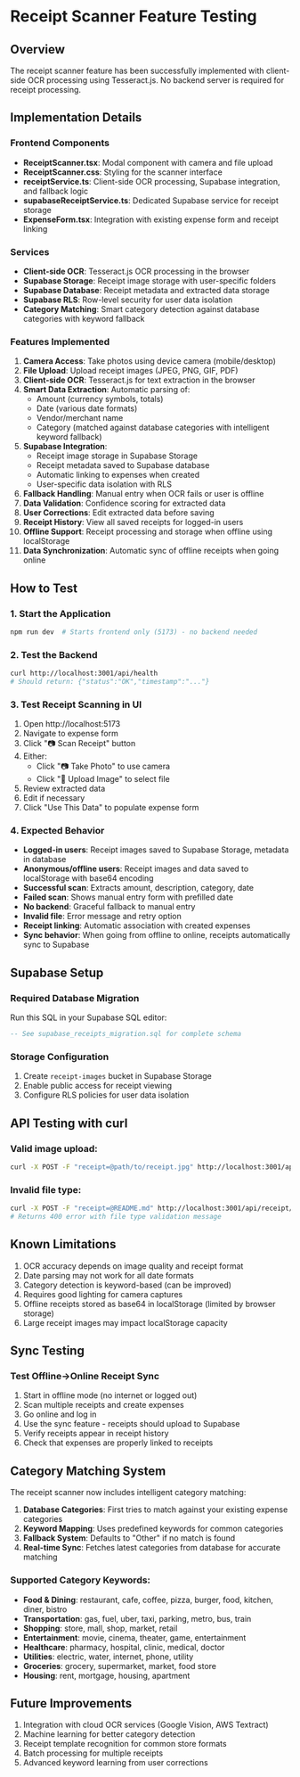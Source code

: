 # Receipt Scanner Feature Testing

## Overview
The receipt scanner feature has been successfully implemented with client-side OCR processing using Tesseract.js. No backend server is required for receipt processing.

## Implementation Details

### Frontend Components
- **ReceiptScanner.tsx**: Modal component with camera and file upload
- **ReceiptScanner.css**: Styling for the scanner interface
- **receiptService.ts**: Client-side OCR processing, Supabase integration, and fallback logic
- **supabaseReceiptService.ts**: Dedicated Supabase service for receipt storage
- **ExpenseForm.tsx**: Integration with existing expense form and receipt linking

### Services
- **Client-side OCR**: Tesseract.js OCR processing in the browser
- **Supabase Storage**: Receipt image storage with user-specific folders
- **Supabase Database**: Receipt metadata and extracted data storage
- **Supabase RLS**: Row-level security for user data isolation
- **Category Matching**: Smart category detection against database categories with keyword fallback

### Features Implemented
1. **Camera Access**: Take photos using device camera (mobile/desktop)
2. **File Upload**: Upload receipt images (JPEG, PNG, GIF, PDF)
3. **Client-side OCR**: Tesseract.js for text extraction in the browser
4. **Smart Data Extraction**: Automatic parsing of:
   - Amount (currency symbols, totals)
   - Date (various date formats)
   - Vendor/merchant name
   - Category (matched against database categories with intelligent keyword fallback)
5. **Supabase Integration**: 
   - Receipt image storage in Supabase Storage
   - Receipt metadata saved to Supabase database
   - Automatic linking to expenses when created
   - User-specific data isolation with RLS
6. **Fallback Handling**: Manual entry when OCR fails or user is offline
7. **Data Validation**: Confidence scoring for extracted data
8. **User Corrections**: Edit extracted data before saving
9. **Receipt History**: View all saved receipts for logged-in users
10. **Offline Support**: Receipt processing and storage when offline using localStorage
11. **Data Synchronization**: Automatic sync of offline receipts when going online

## How to Test

### 1. Start the Application
```bash
npm run dev  # Starts frontend only (5173) - no backend needed
```

### 2. Test the Backend
```bash
curl http://localhost:3001/api/health
# Should return: {"status":"OK","timestamp":"..."}
```

### 3. Test Receipt Scanning in UI
1. Open http://localhost:5173
2. Navigate to expense form
3. Click "📷 Scan Receipt" button
4. Either:
   - Click "📷 Take Photo" to use camera
   - Click "📁 Upload Image" to select file
5. Review extracted data
6. Edit if necessary
7. Click "Use This Data" to populate expense form

### 4. Expected Behavior
- **Logged-in users**: Receipt images saved to Supabase Storage, metadata in database
- **Anonymous/offline users**: Receipt images and data saved to localStorage with base64 encoding
- **Successful scan**: Extracts amount, description, category, date
- **Failed scan**: Shows manual entry form with prefilled date
- **No backend**: Graceful fallback to manual entry
- **Invalid file**: Error message and retry option
- **Receipt linking**: Automatic association with created expenses
- **Sync behavior**: When going from offline to online, receipts automatically sync to Supabase

## Supabase Setup

### Required Database Migration
Run this SQL in your Supabase SQL editor:

```sql
-- See supabase_receipts_migration.sql for complete schema
```

### Storage Configuration
1. Create `receipt-images` bucket in Supabase Storage
2. Enable public access for receipt viewing
3. Configure RLS policies for user data isolation

## API Testing with curl

### Valid image upload:
```bash
curl -X POST -F "receipt=@path/to/receipt.jpg" http://localhost:3001/api/receipt/scan
```

### Invalid file type:
```bash
curl -X POST -F "receipt=@README.md" http://localhost:3001/api/receipt/scan
# Returns 400 error with file type validation message
```

## Known Limitations
1. OCR accuracy depends on image quality and receipt format
2. Date parsing may not work for all date formats
3. Category detection is keyword-based (can be improved)
4. Requires good lighting for camera captures
5. Offline receipts stored as base64 in localStorage (limited by browser storage)
6. Large receipt images may impact localStorage capacity

## Sync Testing

### Test Offline→Online Receipt Sync
1. Start in offline mode (no internet or logged out)
2. Scan multiple receipts and create expenses
3. Go online and log in
4. Use the sync feature - receipts should upload to Supabase
5. Verify receipts appear in receipt history
6. Check that expenses are properly linked to receipts

## Category Matching System

The receipt scanner now includes intelligent category matching:

1. **Database Categories**: First tries to match against your existing expense categories
2. **Keyword Mapping**: Uses predefined keywords for common categories
3. **Fallback System**: Defaults to "Other" if no match is found
4. **Real-time Sync**: Fetches latest categories from database for accurate matching

### Supported Category Keywords:
- **Food & Dining**: restaurant, cafe, coffee, pizza, burger, food, kitchen, diner, bistro
- **Transportation**: gas, fuel, uber, taxi, parking, metro, bus, train
- **Shopping**: store, mall, shop, market, retail
- **Entertainment**: movie, cinema, theater, game, entertainment
- **Healthcare**: pharmacy, hospital, clinic, medical, doctor
- **Utilities**: electric, water, internet, phone, utility
- **Groceries**: grocery, supermarket, market, food store
- **Housing**: rent, mortgage, housing, apartment

## Future Improvements
1. Integration with cloud OCR services (Google Vision, AWS Textract)
2. Machine learning for better category detection
3. Receipt template recognition for common store formats
4. Batch processing for multiple receipts
5. Advanced keyword learning from user corrections
